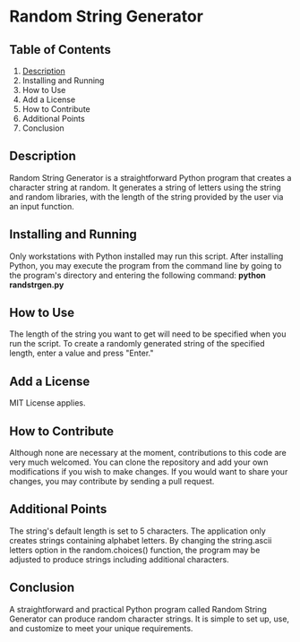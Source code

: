 # **Random String Generator**
## Table of Contents
1.	[Description](Description)
2.	Installing and Running
3.	How to Use
4.	Add a License
5.	How to Contribute
6.	Additional Points
7.	Conclusion
## Description
Random String Generator is a straightforward Python program that creates a character string at random. It generates a string of letters using the string and random libraries, with the length of the string provided by the user via an input function.
## Installing and Running
Only workstations with Python installed may run this script.  After installing Python, you may execute the program from the command line by going to the program's directory and entering the following command: **python randstrgen.py**
## How to Use
The length of the string you want to get will need to be specified when you run the script. To create a randomly generated string of the specified length, enter a value and press "Enter."
## Add a License
MIT License applies.
## How to Contribute
Although none are necessary at the moment, contributions to this code are very much welcomed. You can clone the repository and add your own modifications if you wish to make changes. If you would want to share your changes, you may contribute by sending a pull request.
## Additional Points
The string's default length is set to 5 characters.
The application only creates strings containing alphabet letters.
By changing the string.ascii letters option in the random.choices() function, the program may be adjusted to produce strings including additional characters.


## Conclusion
A straightforward and practical Python program called Random String Generator can produce random character strings. It is simple to set up, use, and customize to meet your unique requirements.
